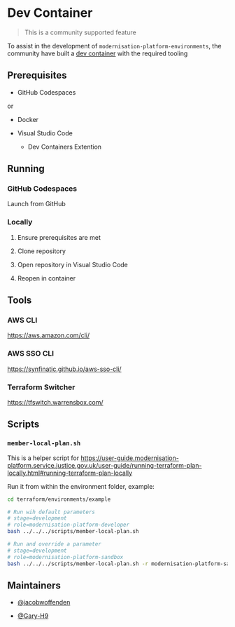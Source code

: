 # Dev Container

> This is a community supported feature

To assist in the development of `modernisation-platform-environments`, the community have built a [dev container](https://containers.dev/) with the required tooling

## Prerequisites

- GitHub Codespaces

or

- Docker

- Visual Studio Code

  - Dev Containers Extention

## Running

### GitHub Codespaces

Launch from GitHub

### Locally

1. Ensure prerequisites are met

1. Clone repository

1. Open repository in Visual Studio Code

1. Reopen in container

## Tools

### AWS CLI

<https://aws.amazon.com/cli/>

### AWS SSO CLI

<https://synfinatic.github.io/aws-sso-cli/>

### Terraform Switcher

<https://tfswitch.warrensbox.com/>

## Scripts

### `member-local-plan.sh`

This is a helper script for <https://user-guide.modernisation-platform.service.justice.gov.uk/user-guide/running-terraform-plan-locally.html#running-terraform-plan-locally>

Run it from within the environment folder, example:

```bash
cd terraform/environments/example

# Run wih default parameters
# stage=development
# role=modernisation-platform-developer
bash ../../../scripts/member-local-plan.sh

# Run and override a parameter
# stage=development
# role=modernisation-platform-sandbox
bash ../../../scripts/member-local-plan.sh -r modernisation-platform-sandbox
```

## Maintainers

- [@jacobwoffenden](https://github.com/jacobwoffenden)

- [@Gary-H9](https://github.com/Gary-H9)

